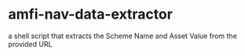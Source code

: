 # amfi-nav-data-extractor
a shell script that extracts the Scheme Name and Asset Value from the provided URL
